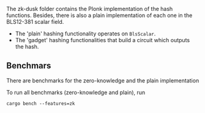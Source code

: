 The zk-dusk folder contains the Plonk implementation of the hash functions. Besides, there is also a plain implementation of each one in the BLS12-381 scalar field.

- The 'plain' hashing functionality operates on ```BlsScalar```.
- The 'gadget' hashing functionalities that build a circuit which outputs the hash.

## Benchmars
There are benchmarks for the zero-knowledge and the plain implementation

To run all benchmarks (zero-knowledge and plain), run

```
cargo bench --features=zk
```